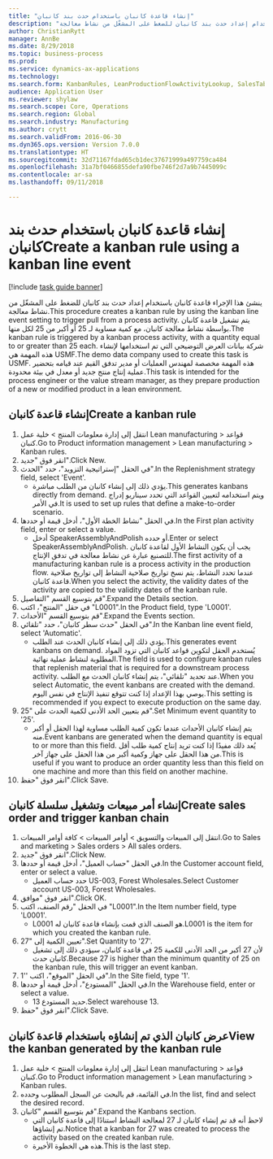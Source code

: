 ```yaml
--- 
title: "إنشاء قاعدة كانبان باستخدام حدث بند كانبان"
description: "ينشئ هذا الإجراء قاعدة كانبان باستخدام إعداد حدث بند كانبان للضغط على المشغّل من نشاط معالجة."
author: ChristianRytt
manager: AnnBe
ms.date: 8/29/2018
ms.topic: business-process
ms.prod: 
ms.service: dynamics-ax-applications
ms.technology: 
ms.search.form: KanbanRules, LeanProductionFlowActivityLookup, SalesTableListPage, SalesCreateOrder, SalesTable
audience: Application User
ms.reviewer: shylaw
ms.search.scope: Core, Operations
ms.search.region: Global
ms.search.industry: Manufacturing
ms.author: crytt
ms.search.validFrom: 2016-06-30
ms.dyn365.ops.version: Version 7.0.0
ms.translationtype: HT
ms.sourcegitcommit: 32d71167fdad65cb1dec37671999a497759ca484
ms.openlocfilehash: 31a7bf0466855defa90fbe746f2d7a9b7445099c
ms.contentlocale: ar-sa
ms.lasthandoff: 09/11/2018

---
```

# <a name="create-a-kanban-rule-using-a-kanban-line-event"></a><span data-ttu-id="7c654-103">إنشاء قاعدة كانبان باستخدام حدث بند كانبان</span><span class="sxs-lookup"><span data-stu-id="7c654-103">Create a kanban rule using a kanban line event</span></span>

[!include [task guide banner](../../includes/task-guide-banner.md)]

<span data-ttu-id="7c654-104">ينشئ هذا الإجراء قاعدة كانبان باستخدام إعداد حدث بند كانبان للضغط على المشغّل من نشاط معالجة.</span><span class="sxs-lookup"><span data-stu-id="7c654-104">This procedure creates a kanban rule by using the kanban line event setting to trigger pull from a process activity.</span></span> <span data-ttu-id="7c654-105">يتم تشغيل قاعدة كانبان بواسطة نشاط معالجة كانبان، مع كمية مساوية لـ 25 أو أكبر من 25 لكل منها.</span><span class="sxs-lookup"><span data-stu-id="7c654-105">The kanban rule is triggered by a kanban process activity, with a quantity equal to or greater than 25 each.</span></span> <span data-ttu-id="7c654-106">شركة بيانات العرض التوضيحي التي تم استخدامها لإنشاء هذه المهمة هي USMF.‬</span><span class="sxs-lookup"><span data-stu-id="7c654-106">The demo data company used to create this task is USMF.</span></span> <span data-ttu-id="7c654-107">هذه المهمة مخصصة لمهندس العمليات أو مدير تدفق القيم عند قيامه بتحضير عملية إنتاج منتج جديد أو معدل في بيئة محدودة.</span><span class="sxs-lookup"><span data-stu-id="7c654-107">This task is intended for the process engineer or the value stream manager, as they prepare production of a new or modified product in a lean environment.</span></span>


## <a name="create-a-kanban-rule"></a><span data-ttu-id="7c654-108">إنشاء قاعدة كانبان</span><span class="sxs-lookup"><span data-stu-id="7c654-108">Create a kanban rule</span></span>
1. <span data-ttu-id="7c654-109">انتقل إلى إدارة معلومات المنتج‬ > خلية عمل Lean manufacturing > قواعد كنبان.</span><span class="sxs-lookup"><span data-stu-id="7c654-109">Go to Product information management > Lean manufacturing > Kanban rules.</span></span>
2. <span data-ttu-id="7c654-110">انقر فوق "جديد".</span><span class="sxs-lookup"><span data-stu-id="7c654-110">Click New.</span></span>
3. <span data-ttu-id="7c654-111">في الحقل "إستراتيجية التزويد"، حدد "الحدث".</span><span class="sxs-lookup"><span data-stu-id="7c654-111">In the Replenishment strategy field, select 'Event'.</span></span>
    * <span data-ttu-id="7c654-112">يؤدي ذلك إلى إنشاء كانبان من الطلب مباشرة.</span><span class="sxs-lookup"><span data-stu-id="7c654-112">This generates kanbans directly from demand.</span></span> <span data-ttu-id="7c654-113">ويتم استخدامه لتعيين القواعد التي تحدد سيناريو إدراج في الأمر.</span><span class="sxs-lookup"><span data-stu-id="7c654-113">It is used to set up rules that define a make-to-order scenario.</span></span>  
4. <span data-ttu-id="7c654-114">في الحقل "نشاط الخطة الأول"، أدخل قيمة أو حددها.</span><span class="sxs-lookup"><span data-stu-id="7c654-114">In the First plan activity field, enter or select a value.</span></span>
    * <span data-ttu-id="7c654-115">أدخل SpeakerAssemblyAndPolish أو حدده.</span><span class="sxs-lookup"><span data-stu-id="7c654-115">Enter or select SpeakerAssemblyAndPolish.</span></span> <span data-ttu-id="7c654-116">يجب أن يكون النشاط الأول لقاعدة كانبان للتصنيع عبارة عن نشاط معالجة في تدفق الإنتاج.</span><span class="sxs-lookup"><span data-stu-id="7c654-116">The first activity of a manufacturing kanban rule is a process activity in the production flow.</span></span> <span data-ttu-id="7c654-117">عندما تحدد النشاط، يتم نسخ تواريخ صلاحية النشاط إلى تواريخ صلاحية قاعدة كانبان.</span><span class="sxs-lookup"><span data-stu-id="7c654-117">When you select the activity, the validity dates of the activity are copied to the validity dates of the kanban rule.</span></span>  
5. <span data-ttu-id="7c654-118">قم بتوسيع القسم "التفاصيل".</span><span class="sxs-lookup"><span data-stu-id="7c654-118">Expand the Details section.</span></span>
6. <span data-ttu-id="7c654-119">في حقل "المنتج"، اكتب "L0001".</span><span class="sxs-lookup"><span data-stu-id="7c654-119">In the Product field, type 'L0001'.</span></span>
7. <span data-ttu-id="7c654-120">قم بتوسيع القسم "الأحداث".</span><span class="sxs-lookup"><span data-stu-id="7c654-120">Expand the Events section.</span></span>
8. <span data-ttu-id="7c654-121">في الحقل "حدث سطر كانبان"، حدد "تلقائي".</span><span class="sxs-lookup"><span data-stu-id="7c654-121">In the Kanban line event field, select 'Automatic'.</span></span>
    * <span data-ttu-id="7c654-122">يؤدي ذلك إلى إنشاء كانبان الحدث عند الطلب.</span><span class="sxs-lookup"><span data-stu-id="7c654-122">This generates event kanbans on demand.</span></span>  <span data-ttu-id="7c654-123">يُستخدم الحقل لتكوين قواعد كانبان التي تزود المواد المطلوبة لنشاط عملية نهائية.</span><span class="sxs-lookup"><span data-stu-id="7c654-123">The field is used to configure kanban rules that replenish material that is required for a downstream process activity.</span></span> <span data-ttu-id="7c654-124">عند تحديد "تلقائي"، يتم إنشاء كانبان الحدث مع الطلب.</span><span class="sxs-lookup"><span data-stu-id="7c654-124">When you select Automatic, the event kanbans are created with the demand.</span></span> <span data-ttu-id="7c654-125">يوصي بهذا الإعداد إذا كنت تتوقع تنفيذ الإنتاج في نفس اليوم.</span><span class="sxs-lookup"><span data-stu-id="7c654-125">This setting is recommended if you expect to execute production on the same day.</span></span>  
9. <span data-ttu-id="7c654-126">قم بتعيين الحد الأدنى لكمية الحدث على "25".</span><span class="sxs-lookup"><span data-stu-id="7c654-126">Set Minimum event quantity to '25'.</span></span>
    * <span data-ttu-id="7c654-127">يتم إنشاء كانبان الأحداث عندما تكون كمية الطلب مساوية لهذا الحقل أو أكبر منه.</span><span class="sxs-lookup"><span data-stu-id="7c654-127">Event kanbans are generated when the demand quantity is equal to or more than this field.</span></span> <span data-ttu-id="7c654-128">يُعد ذلك مفيدًا إذا كنت تريد إنتاج كمية طلب أقل من هذا الحقل على جهاز وكمية أكبر من هذا الحقل على جهاز آخر.</span><span class="sxs-lookup"><span data-stu-id="7c654-128">This is useful if you want to produce an order quantity less than this field on one machine and more than this field on another machine.</span></span>  
10. <span data-ttu-id="7c654-129">انقر فوق "حفظ".</span><span class="sxs-lookup"><span data-stu-id="7c654-129">Click Save.</span></span>

## <a name="create-sales-order-and-trigger-kanban-chain"></a><span data-ttu-id="7c654-130">إنشاء أمر مبيعات وتشغيل سلسلة كانبان</span><span class="sxs-lookup"><span data-stu-id="7c654-130">Create sales order and trigger kanban chain</span></span>
1. <span data-ttu-id="7c654-131">انتقل إلى المبيعات والتسويق > أوامر المبيعات > كافة أوامر المبيعات.</span><span class="sxs-lookup"><span data-stu-id="7c654-131">Go to Sales and marketing > Sales orders > All sales orders.</span></span>
2. <span data-ttu-id="7c654-132">انقر فوق "جديد".</span><span class="sxs-lookup"><span data-stu-id="7c654-132">Click New.</span></span>
3. <span data-ttu-id="7c654-133">في الحقل "حساب العميل"، أدخل قيمة أو حددها.</span><span class="sxs-lookup"><span data-stu-id="7c654-133">In the Customer account field, enter or select a value.</span></span>
    * <span data-ttu-id="7c654-134">حدد حساب العميل US-003, Forest Wholesales.</span><span class="sxs-lookup"><span data-stu-id="7c654-134">Select Customer account US-003, Forest Wholesales.</span></span>  
4. <span data-ttu-id="7c654-135">انقر فوق "موافق".</span><span class="sxs-lookup"><span data-stu-id="7c654-135">Click OK.</span></span>
5. <span data-ttu-id="7c654-136">في الحقل "رقم الصنف، اكتب "L0001".</span><span class="sxs-lookup"><span data-stu-id="7c654-136">In the Item number field, type 'L0001'.</span></span>
    * <span data-ttu-id="7c654-137">L0001 هو الصنف الذي قمت بإنشاء قاعدة كانبان له.</span><span class="sxs-lookup"><span data-stu-id="7c654-137">L0001 is the item for which you created the kanban rule.</span></span>  
6. <span data-ttu-id="7c654-138">تعيين الكمية إلى "27".</span><span class="sxs-lookup"><span data-stu-id="7c654-138">Set Quantity to '27'.</span></span>
    * <span data-ttu-id="7c654-139">لأن 27 أكبر من الحد الأدنى للكمية 25 في قاعدة كانبان، سيؤدي ذلك إلى تشغيل كانبان حدث.</span><span class="sxs-lookup"><span data-stu-id="7c654-139">Because 27 is higher than the minimum quantity of 25 on the kanban rule, this will trigger an event kanban.</span></span>  
7. <span data-ttu-id="7c654-140">في الحقل "الموقع"، اكتب ''1".</span><span class="sxs-lookup"><span data-stu-id="7c654-140">In the Site field, type '1'.</span></span>
8. <span data-ttu-id="7c654-141">في الحقل "المستودع"، أدخل قيمة أو حددها.</span><span class="sxs-lookup"><span data-stu-id="7c654-141">In the Warehouse field, enter or select a value.</span></span>
    * <span data-ttu-id="7c654-142">حديد المستودع 13.</span><span class="sxs-lookup"><span data-stu-id="7c654-142">Select warehouse 13.</span></span>  
9. <span data-ttu-id="7c654-143">انقر فوق "حفظ".</span><span class="sxs-lookup"><span data-stu-id="7c654-143">Click Save.</span></span>

## <a name="view-the-kanban-generated-by-the-kanban-rule"></a><span data-ttu-id="7c654-144">عرض كانبان الذي تم إنشاؤه باستخدام قاعدة كانبان</span><span class="sxs-lookup"><span data-stu-id="7c654-144">View the kanban generated by the kanban rule</span></span>
1. <span data-ttu-id="7c654-145">انتقل إلى إدارة معلومات المنتج‬ > خلية عمل Lean manufacturing > قواعد كنبان.</span><span class="sxs-lookup"><span data-stu-id="7c654-145">Go to Product information management > Lean manufacturing > Kanban rules.</span></span>
2. <span data-ttu-id="7c654-146">في القائمة، قم بالبحث عن السجل المطلوب وحدده.</span><span class="sxs-lookup"><span data-stu-id="7c654-146">In the list, find and select the desired record.</span></span>
3. <span data-ttu-id="7c654-147">قم بتوسيع القسم "كانبان".</span><span class="sxs-lookup"><span data-stu-id="7c654-147">Expand the Kanbans section.</span></span>
    * <span data-ttu-id="7c654-148">لاحظ أنه قد تم إنشاء كانبان لـ 27 لمعالجة النشاط استنادًا إلى قاعدة كانبان التي تم إنشاؤها.</span><span class="sxs-lookup"><span data-stu-id="7c654-148">Notice that a kanban for 27 was created to process the  activity based on the created kanban rule.</span></span>  
    * <span data-ttu-id="7c654-149">هذه هي الخطوة الأخيرة.</span><span class="sxs-lookup"><span data-stu-id="7c654-149">This is the last step.</span></span>  


